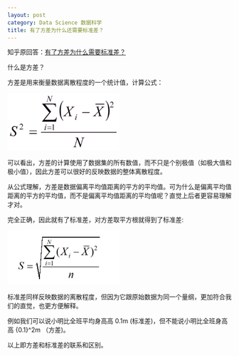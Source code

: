 ```yaml
---
layout: post
category: Data Science 数据科学
title: 有了方差为什么还需要标准差？
---
```


知乎原回答：[有了方差为什么需要标准差？](https://www.zhihu.com/question/20534502/answer/350310648)

什么是方差？

方差是用来衡量数据离散程度的一个统计值，计算公式：

<img src='../imgs/variance.jpg' width='50%'/>

可以看出，方差的计算使用了数据集的所有数值，而不只是个别极值（如极大值和极小值），因此方差可以很好的反映数据的整体离散程度。

<!-- more -->

从公式理解，方差是数据偏离平均值距离的平方的平均值。可为什么是偏离平均值距离的平方的平均值，而不是偏离平均值距离的平均值呢？直觉上后者更容易理解才对。

完全正确，因此就有了标准差，对方差取平方根就得到了标准差:

<img src='../imgs/sd.jpg' width='50%'/>

标准差同样反映数据的离散程度，但因为它跟原始数据为同一个量纲，更加符合我们的直觉，也更方便解释。

例如我们可以说小明比全班平均身高高 0.1m (标准差)，但不能说小明比全班身高高 {0.1}^2m （方差)。

以上即方差和标准差的联系和区别。
